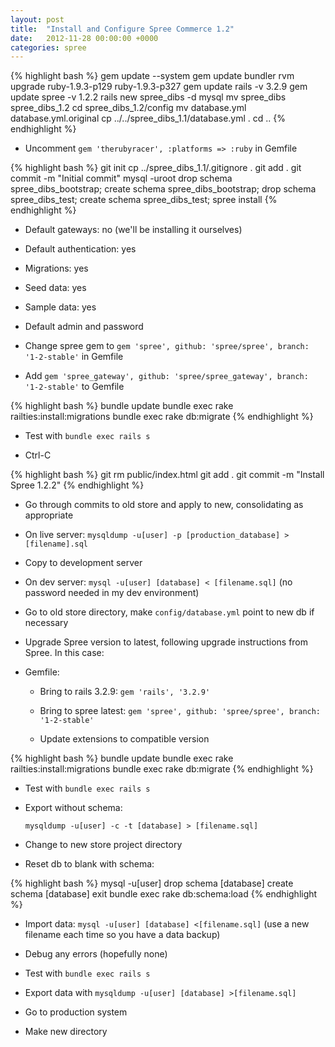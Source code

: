 ```yaml
---
layout: post
title:  "Install and Configure Spree Commerce 1.2"
date:   2012-11-28 00:00:00 +0000
categories: spree
---
```


{% highlight bash %}
gem update --system
gem update bundler
rvm upgrade ruby-1.9.3-p129 ruby-1.9.3-p327
gem update rails -v 3.2.9
gem update spree -v 1.2.2
rails new spree_dibs -d mysql
mv spree_dibs spree_dibs_1.2
cd spree_dibs_1.2/config
mv database.yml database.yml.original
cp ../../spree_dibs_1.1/database.yml .
cd ..
{% endhighlight %}

-   Uncomment `gem 'therubyracer', :platforms => :ruby` in Gemfile

{% highlight bash %}
git init
cp ../spree_dibs_1.1/.gitignore .
git add .
git commit -m "Initial commit"
mysql -uroot
drop schema spree_dibs_bootstrap; create schema spree_dibs_bootstrap;
drop schema spree_dibs_test; create schema spree_dibs_test;
spree install
{% endhighlight %}

-   Default gateways: no (we'll be installing it ourselves)

-   Default authentication: yes

-   Migrations: yes

-   Seed data: yes

-   Sample data: yes

-   Default admin and password

-   Change spree gem to
    `gem 'spree', github: 'spree/spree', branch: '1-2-stable'` in
    Gemfile

-   Add
    `gem 'spree_gateway', github: 'spree/spree_gateway', branch: '1-2-stable'`
    to Gemfile

{% highlight bash %}
bundle update
bundle exec rake railties:install:migrations
bundle exec rake db:migrate
{% endhighlight %}

-   Test with `bundle exec rails s`

-   Ctrl-C

{% highlight bash %}
git rm public/index.html
git add .
git commit -m "Install Spree 1.2.2"
{% endhighlight %}

-   Go through commits to old store and apply to new, consolidating as
    appropriate

-   On live server:
    `mysqldump -u[user] -p [production_database] > [filename].sql`

-   Copy to development server

-   On dev server: `mysql -u[user] [database] < [filename.sql]` (no
    password needed in my dev environment)

-   Go to old store directory, make `config/database.yml` point to new
    db if necessary

-   Upgrade Spree version to latest, following upgrade instructions from
    Spree. In this case:

-   Gemfile:

    -   Bring to rails 3.2.9: `gem 'rails', '3.2.9'`

    -   Bring to spree latest: `gem 'spree', github: 'spree/spree',
        branch: '1-2-stable'`

    -   Update extensions to compatible version

{% highlight bash %}
bundle update
bundle exec rake railties:install:migrations
bundle exec rake db:migrate
{% endhighlight %}

-   Test with `bundle exec rails s`

-   Export without schema:

    `mysqldump -u[user] -c -t [database] > [filename.sql]`

-   Change to new store project directory

-   Reset db to blank with schema:

{% highlight bash %}
mysql -u[user]
drop schema [database]
create schema [database]
exit
bundle exec rake db:schema:load
{% endhighlight %}

-   Import data: `mysql -u[user] [database] <[filename.sql]`
    (use a new filename each time so you have a data backup)

-   Debug any errors (hopefully none)

-   Test with `bundle exec rails s`

-   Export data with `mysqldump -u[user] [database] >[filename.sql]`

-   Go to production system

-   Make new directory
